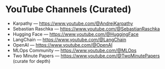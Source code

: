 # YouTube Channels (Curated)
- Karpathy — https://www.youtube.com/@AndrejKarpathy
- Sebastian Raschka — https://www.youtube.com/@SebastianRaschka
- Hugging Face — https://www.youtube.com/@HuggingFace
- LangChain — https://www.youtube.com/@LangChain
- OpenAI — https://www.youtube.com/@OpenAI
- MLOps Community — https://www.youtube.com/@MLOps
- Two Minute Papers — https://www.youtube.com/@TwoMinutePapers (curate for depth)
